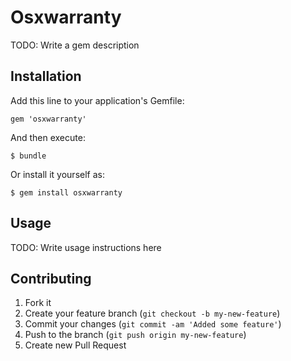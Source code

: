 # Osxwarranty

TODO: Write a gem description

## Installation

Add this line to your application's Gemfile:

    gem 'osxwarranty'

And then execute:

    $ bundle

Or install it yourself as:

    $ gem install osxwarranty

## Usage

TODO: Write usage instructions here

## Contributing

1. Fork it
2. Create your feature branch (`git checkout -b my-new-feature`)
3. Commit your changes (`git commit -am 'Added some feature'`)
4. Push to the branch (`git push origin my-new-feature`)
5. Create new Pull Request

